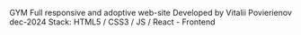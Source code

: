 GYM Full responsive and adoptive web-site
Developed by Vitalii Povierienov dec-2024
Stack: HTML5 / CSS3 / JS / React - Frontend
